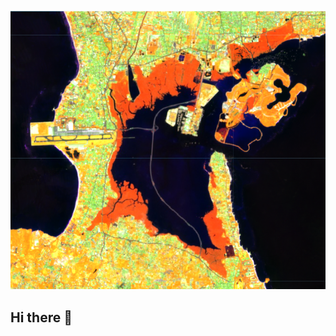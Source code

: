 ![False Color Composite](https://github.com/sylpurnama/-Mangrove-Extraction-from-LULC-Classification-using-Sentinel-2-Imagery-/blob/main/1.png)

## Hi there 👋

<!--
**sylpurnama/sylpurnama** is a ✨ _special_ ✨ repository because its `README.md` (this file) appears on your GitHub profile.

Here are some ideas to get you started:

- 🔭 I’m currently working on ...
- 🌱 I’m currently learning ...
- 👯 I’m looking to collaborate on ...
- 🤔 I’m looking for help with ...
- 💬 Ask me about ...
- 📫 How to reach me: ...
- 😄 Pronouns: ...
- ⚡ Fun fact: ...
-->
